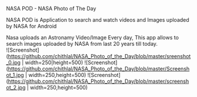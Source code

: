 NASA POD - NASA Photo of The Day

NASA POD is Application to search and watch videos and Images uploaded by NASA for Android

Nasa uploads an Astronamy Video/Image Every day, This app allows to search images uploaded by NASA from last 20 years till today.    
![Screenshot](https://github.com/chithlal/NASA_Photo_of_the_Day/blob/master/sreenshot_0.jpg | width=250|height=500)
![Screenshot](https://github.com/chithlal/NASA_Photo_of_the_Day/blob/master/Screenshot_1.jpg | width=250,height=500)
![Screenshot](https://github.com/chithlal/NASA_Photo_of_the_Day/blob/master/screenshot_2.jpg | width=250,height=500)
